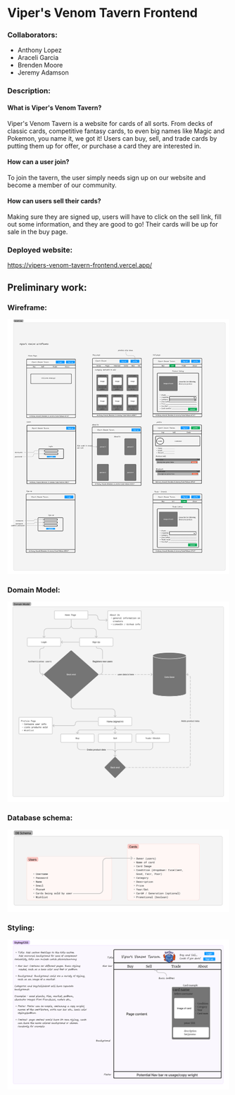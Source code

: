 # Viper's Venom Tavern Frontend

### Collaborators:

- Anthony Lopez
- Araceli Garcia
- Brenden Moore
- Jeremy Adamson

### Description:

#### What is Viper's Venom Tavern?

Viper's Venom Tavern is a website for cards of all sorts. From decks of classic cards, competitive fantasy cards, to even big names like Magic and Pokemon, you name it, we got it! Users can buy, sell, and trade cards by putting them up for offer, or purchase a card they are interested in.

#### How can a user join?

To join the tavern, the user simply needs sign up on our website and become a member of our community.


#### How can users sell their cards?

Making sure they are signed up, users will have to click on the sell link, fill out some information, and they are good to go! Their cards will be up for sale in the buy page.



### Deployed website:

https://vipers-venom-tavern-frontend.vercel.app/

## Preliminary work:


### Wireframe:

![wireframe_image](public/wireframe.jpg)


### Domain Model:

![domain_model](public/domain_model.jpg)


### Database schema:

![db_schema](public/db_schema.jpg)

### Styling:

![styling](public/styling.jpg)
